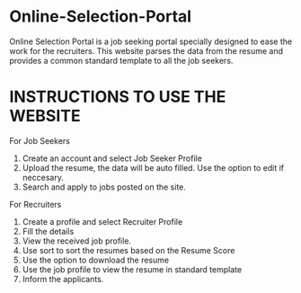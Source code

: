 # Online-Selection-Portal
Online Selection Portal is a job seeking portal specially designed to ease the work for the recruiters.
This website parses the data from the resume and provides a common standard template to all the job seekers.

# INSTRUCTIONS TO USE THE WEBSITE

For Job Seekers
1. Create an account and select Job Seeker Profile
2. Upload the resume, the data will be auto filled. Use the option to edit if neccesary.
3. Search and apply to jobs posted on the site.

For Recruiters
1. Create a profile and select Recruiter Profile
2. Fill the details
3. View the received job profile.
4. Use sort to sort the resumes based on the Resume Score
5. Use the option to download the resume
6. Use the job profile to view the resume in standard template
7. Inform the applicants.